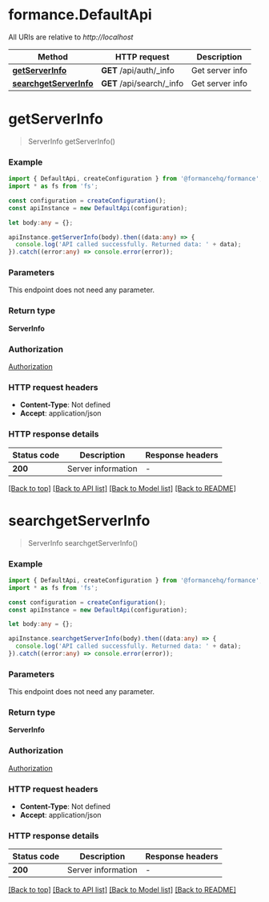 # formance.DefaultApi

All URIs are relative to *http://localhost*

Method | HTTP request | Description
------------- | ------------- | -------------
[**getServerInfo**](DefaultApi.md#getServerInfo) | **GET** /api/auth/_info | Get server info
[**searchgetServerInfo**](DefaultApi.md#searchgetServerInfo) | **GET** /api/search/_info | Get server info


# **getServerInfo**
> ServerInfo getServerInfo()


### Example


```typescript
import { DefaultApi, createConfiguration } from '@formancehq/formance';
import * as fs from 'fs';

const configuration = createConfiguration();
const apiInstance = new DefaultApi(configuration);

let body:any = {};

apiInstance.getServerInfo(body).then((data:any) => {
  console.log('API called successfully. Returned data: ' + data);
}).catch((error:any) => console.error(error));
```


### Parameters
This endpoint does not need any parameter.


### Return type

**ServerInfo**

### Authorization

[Authorization](README.md#Authorization)

### HTTP request headers

 - **Content-Type**: Not defined
 - **Accept**: application/json


### HTTP response details
| Status code | Description | Response headers |
|-------------|-------------|------------------|
**200** | Server information |  -  |

[[Back to top]](#) [[Back to API list]](README.md#documentation-for-api-endpoints) [[Back to Model list]](README.md#documentation-for-models) [[Back to README]](README.md)

# **searchgetServerInfo**
> ServerInfo searchgetServerInfo()


### Example


```typescript
import { DefaultApi, createConfiguration } from '@formancehq/formance';
import * as fs from 'fs';

const configuration = createConfiguration();
const apiInstance = new DefaultApi(configuration);

let body:any = {};

apiInstance.searchgetServerInfo(body).then((data:any) => {
  console.log('API called successfully. Returned data: ' + data);
}).catch((error:any) => console.error(error));
```


### Parameters
This endpoint does not need any parameter.


### Return type

**ServerInfo**

### Authorization

[Authorization](README.md#Authorization)

### HTTP request headers

 - **Content-Type**: Not defined
 - **Accept**: application/json


### HTTP response details
| Status code | Description | Response headers |
|-------------|-------------|------------------|
**200** | Server information |  -  |

[[Back to top]](#) [[Back to API list]](README.md#documentation-for-api-endpoints) [[Back to Model list]](README.md#documentation-for-models) [[Back to README]](README.md)

